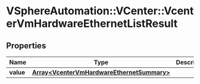 # VSphereAutomation::VCenter::VcenterVmHardwareEthernetListResult

## Properties
Name | Type | Description | Notes
------------ | ------------- | ------------- | -------------
**value** | [**Array&lt;VcenterVmHardwareEthernetSummary&gt;**](VcenterVmHardwareEthernetSummary.md) |  | 


